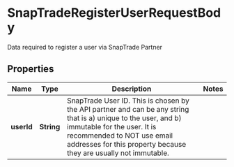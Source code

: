 

# SnapTradeRegisterUserRequestBody

Data required to register a user via SnapTrade Partner

## Properties

| Name | Type | Description | Notes |
|------------ | ------------- | ------------- | -------------|
|**userId** | **String** | SnapTrade User ID. This is chosen by the API partner and can be any string that is a) unique to the user, and b) immutable for the user. It is recommended to NOT use email addresses for this property because they are usually not immutable. |  |



